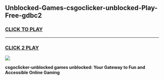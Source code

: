 
## Unblocked-Games-csgoclicker-unblocked-Play-Free-gdbc2
<h3>
<a href="https://premium76.site?title=csgoclicker-unblocked&ref=10A">CLICK TO PLAY</a></h3>
<hr>

<h3>
<a href="https://premium76.site?title=csgoclicker-unblocked&ref=10A">CLICK 2 PLAY</a>
  
</h3>

<a href="https://premium76.site?title=csgoclicker-unblocked&ref=10A"><img src="https://clearcache.store/games.png"></a>


**csgoclicker-unblocked games unblocked: Your Gateway to Fun and Accessible Online Gaming**
